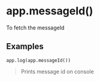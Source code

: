 # app.messageId()

To fetch the messageId


## Examples

```
app.log(app.messageId())
```

> Prints message id on console

